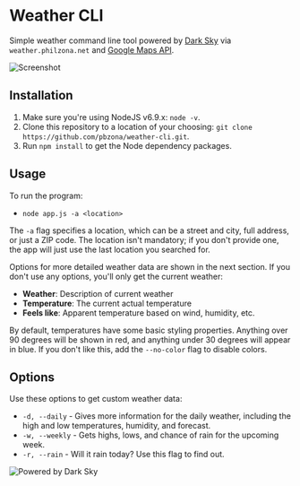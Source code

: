# Weather CLI

Simple weather command line tool powered by [Dark
Sky](https://darksky.net/poweredby/) via `weather.philzona.net` and [Google Maps
API](https://developers.google.com/maps/).

![Screenshot](https://i.imgur.com/bivPx9U.png?1)

## Installation

1.  Make sure you're using NodeJS v6.9.x: `node -v`.
2.  Clone this repository to a location of your choosing: `git clone
    https://github.com/pbzona/weather-cli.git`.
3.  Run `npm install` to get the Node dependency packages.

## Usage

To run the program:

-   `node app.js -a <location>`

The `-a` flag specifies a location, which can be a street and city, full address,
or just a ZIP code. The location isn't mandatory; if you don't provide one,
the app will just use the last location you searched for.

Options for more detailed weather data are shown in the next section. If you don't use any options, you'll only get the current weather:

-   **Weather**: Description of current weather
-   **Temperature**: The current actual temperature
-   **Feels like**: Apparent temperature based on wind, humidity, etc.

By default, temperatures have some basic styling properties. Anything over 90 degrees will be shown in red, and anything under 30 degrees will appear in blue. If you don't like this, add the `--no-color` flag to disable colors.

## Options

Use these options to get custom weather data:

-   `-d, --daily` - Gives more information for the daily weather, including the high and low temperatures, humidity, and forecast.
-   `-w, --weekly` - Gets highs, lows, and chance of rain for the upcoming week.
-   `-r, --rain` - Will it rain today? Use this flag to find out.

![Powered by Dark Sky](https://darksky.net/dev/img/attribution/poweredby-oneline.png)
